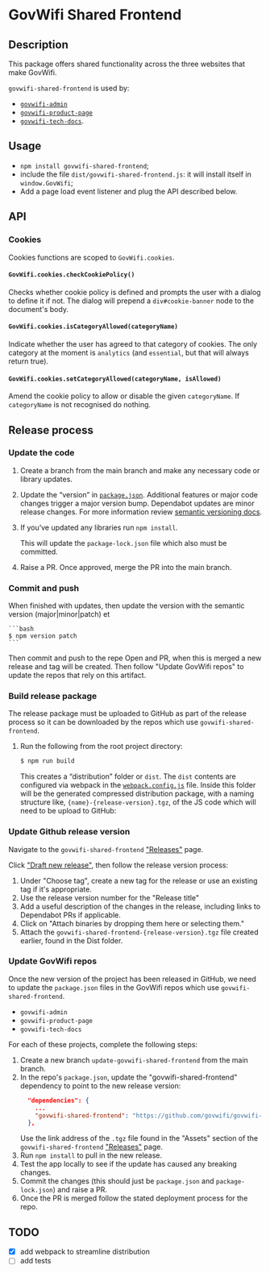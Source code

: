 # GovWifi Shared Frontend

## Description
This package offers shared functionality across the three websites that make GovWifi.

`govwifi-shared-frontend` is used by:
* [`govwifi-admin`](https://github.com/govwifi/govwifi-admin)
* [`govwifi-product-page`](https://github.com/govwifi/govwifi-product-page)
* [`govwifi-tech-docs`](https://github.com/govwifi/govwifi-tech-docs).

## Usage
- `npm install govwifi-shared-frontend`;
- include the file `dist/govwifi-shared-frontend.js`: it will install
  itself in `window.GovWifi`;
- Add a page load event listener and plug the API described below.

## API

### Cookies
Cookies functions are scoped to `GovWifi.cookies`.

#### `GovWifi.cookies.checkCookiePolicy()`
Checks whether cookie policy is defined and prompts the user with a
dialog to define it if not. The dialog will prepend a
`div#cookie-banner` node to the document's body.

#### `GovWifi.cookies.isCategoryAllowed(categoryName)`
Indicate whether the user has agreed to that category of cookies. The
only category at the moment is `analytics` (and `essential`, but that
will always return true).

#### `GovWifi.cookies.setCategoryAllowed(categoryName, isAllowed)`
Amend the cookie policy to allow or disable the given
`categoryName`. If `categoryName` is not recognised do nothing.

## Release process

### Update the code

1. Create a branch from the main branch and make any necessary code or library updates.

2. Update the “version” in [`package.json`](https://github.com/govwifi/govwifi-shared-frontend/blob/master/package.json#L3). Additional features or major code changes trigger a major version bump. Dependabot updates are minor release changes. For more information review [semantic versioning docs](https://semver.org/).

3. If you’ve updated any libraries run `npm install`.

    This will update the `package-lock.json` file which also must be committed.

4. Raise a PR. Once approved, merge the PR into the main branch.

### Commit and push

When finished with updates, then update the version with the semantic version (major|minor|patch) et

    ```bash
    $ npm version patch
    ```

Then commit and push to the repe
Open and PR, when this is merged a new release and tag will be created.
Then follow "Update GovWifi repos" to update the repos that rely on this artifact.


### Build release package

The release package must be uploaded to GitHub as part of the release process so it can be downloaded by the repos which use `govwifi-shared-frontend`.

1. Run the following from the root project directory:

    ```bash
    $ npm run build
    ```

    This creates a “distribution” folder or `dist`. The `dist` contents are configured via webpack in the [`webpack.config.js`](webpack.config.js) file.
    Inside this folder will be the generated compressed distribution package,  with a naming structure like, `{name}-{release-version}.tgz`, of the JS code which will need to be
     upload to GitHub:


### Update Github release version

Navigate to the `govwifi-shared-frontend` ["Releases"](https://github.com/govwifi/govwifi-shared-frontend/releases) page.

Click ["Draft new release"](https://github.com/govwifi/govwifi-shared-frontend/releases/new), then follow the release version process:

1. Under "Choose tag", create a new tag for the release or use an existing tag if it's appropriate.
2. Use the release version number for the "Release title"
3. Add a useful description of the changes in the release, including links to Dependabot PRs if applicable.
4. Click on "Attach binaries by dropping them here or selecting them."
5. Attach the `govwifi-shared-frontend-{release-version}.tgz` file created earlier, found in the Dist folder.

### Update GovWifi repos

Once the new version of the project has been released in GitHub, we need to update the `package.json` files in the GovWifi repos which use `govwifi-shared-frontend`.

* `govwifi-admin`
* `govwifi-product-page`
* `govwifi-tech-docs`

For each of these projects, complete the following steps:

1. Create a new branch `update-govwifi-shared-frontend` from the main branch.
2. In the repo's `package.json`, update the "govwifi-shared-frontend" dependency to point to the new release version:
    ```json
      "dependencies": {
        ...
        "govwifi-shared-frontend": "https://github.com/govwifi/govwifi-shared-frontend/releases/download/v{release-version}/govwifi-shared-frontend-{release-version}.tgz"
      },
    ```
   Use the link address of the `.tgz` file found in the "Assets" section of the `govwifi-shared-frontend` ["Releases"](https://github.com/govwifi/govwifi-shared-frontend/releases) page.
3. Run `npm install` to pull in the new release.
4. Test the app locally to see if the update has caused any breaking changes.
5. Commit the changes (this should just be `package.json` and `package-lock.json`) and raise a PR.
6. Once the PR is merged follow the stated deployment process for the repo.

## TODO

- [X] add webpack to streamline distribution
- [ ] add tests
